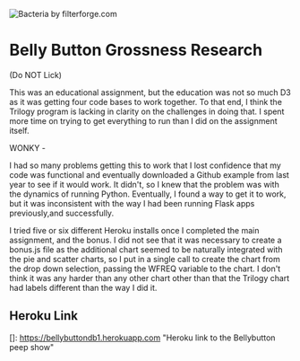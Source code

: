 ![Bacteria by filterforge.com](Images/bacteria_by_filterforgedotcom.jpg)

# Belly Button Grossness Research

(Do NOT Lick)

This was an educational assignment, but the education was not so much D3 as it was getting four code bases to work together.  To that end, I think the Trilogy program is lacking in clarity on the challenges in doing that.  I spent more time on trying to get everything to run than I did on the assignment itself.

WONKY - 

I had so many problems getting this to work that I lost confidence that my code was functional and eventually downloaded a Github example from last year to see if it would work.  It didn't, so I knew that the problem was with the dynamics of running Python.   Eventually, I found a way to get it to work, but it was inconsistent with the way I had been running Flask apps previously,and successfully.  

I tried five or six different Heroku installs once I completed the main assignment, and the bonus.  I did not see that it was necessary to create a bonus.js file as the additional chart seemed to be naturally integrated with the pie and scatter charts, so I put in a single call to create the chart from the drop down selection, passing the WFREQ variable to the chart.  I don't think it was any harder than any other chart other than that the Trilogy chart had labels different than the way I did it.

## Heroku Link

[]: https://bellybuttondb1.herokuapp.com	"Heroku link to the Bellybutton peep show"







